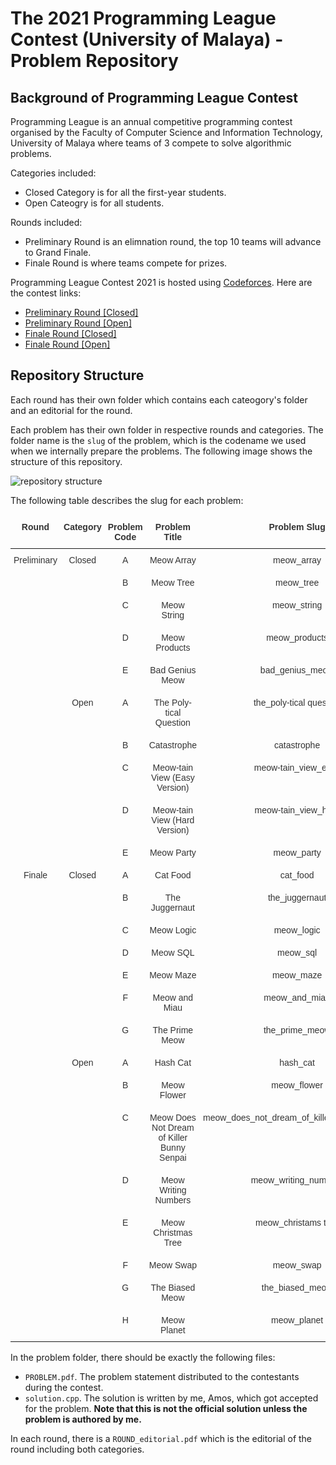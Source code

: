 # The 2021 Programming League Contest (University of Malaya) - Problem Repository

## Background of Programming League Contest
Programming League is an annual competitive programming contest organised by the Faculty of Computer Science and Information Technology, University of Malaya where teams of 3 compete to solve algorithmic problems. 

Categories included:
- Closed Category is for all the first-year students.
- Open Cateogry is for all students.

Rounds included:
- Preliminary Round is an elimnation round, the top 10 teams will advance to Grand Finale. 
- Finale Round is where teams compete for prizes.

Programming League Contest 2021 is hosted using [Codeforces](https://codeforces.com/). Here are the contest links:
- [Preliminary Round [Closed]](https://bit.ly/3f3N74x) 
- [Preliminary Round [Open]](https://bit.ly/3uz6IQy)
- [Finale Round [Closed]](https://bit.ly/3oCnWun)
- [Finale Round [Open]](https://bit.ly/2Rucghb)

## Repository Structure
Each round has their own folder which contains each cateogory's folder and an editorial for the round.

Each problem has their own folder in respective rounds and categories. The folder name is the `slug` of the problem, which is the codename we used when we internally prepare the problems. The following image shows the structure of this repository. 

![repository structure](https://gist.githubusercontent.com/amostanls/d4b50b24d6935cdd30b6371fc6d48337/raw/5fb0d6cb57287b6059ac7ab123e23d0505f900fc/pl-um-2021-directory.png)

The following table describes the slug for each problem:
<style type="text/css">
.tg  {border-collapse:collapse;border-spacing:0;}
.tg td{border-style:solid;border-width:0px;font-family:Arial, sans-serif;font-size:14px;overflow:hidden;
  padding:10px 5px;word-break:normal;}
.tg th{border-style:solid;border-width:0px;font-family:Arial, sans-serif;font-size:14px;font-weight:normal;
  overflow:hidden;padding:10px 5px;word-break:normal;}
.tg .tg-aktf{border-color:inherit;color:#333333;font-weight:bold;text-align:center;vertical-align:top}
.tg .tg-gaoc{border-color:inherit;color:#333333;text-align:center;vertical-align:top}
</style>
<table class="tg">
<thead>
  <tr>
    <th class="tg-aktf">Round</th>
    <th class="tg-aktf">Category</th>
    <th class="tg-aktf">Problem Code</th>
    <th class="tg-aktf">Problem Title</th>
    <th class="tg-aktf">Problem Slug</th>
  </tr>
</thead>
<tbody>
  <tr>
    <td class="tg-gaoc" rowspan="10">Preliminary</td>
    <td class="tg-gaoc" rowspan="5">Closed</td>
    <td class="tg-gaoc">A</td>
    <td class="tg-gaoc">Meow Array</td>
    <td class="tg-gaoc">meow_array</td>
  </tr>
  <tr>
    <td class="tg-gaoc">B</td>
    <td class="tg-gaoc">Meow Tree</td>
    <td class="tg-gaoc">meow_tree</td>
  </tr>
  <tr>
    <td class="tg-gaoc">C</td>
    <td class="tg-gaoc">Meow String</td>
    <td class="tg-gaoc">meow_string</td>
  </tr>
  <tr>
    <td class="tg-gaoc">D</td>
    <td class="tg-gaoc">Meow Products</td>
    <td class="tg-gaoc">meow_products</td>
  </tr>
  <tr>
    <td class="tg-gaoc">E</td>
    <td class="tg-gaoc">Bad Genius Meow</td>
    <td class="tg-gaoc">bad_genius_meow</td>
  </tr>
  <tr>
    <td class="tg-gaoc" rowspan="5">Open</td>
    <td class="tg-gaoc">A</td>
    <td class="tg-gaoc">The Poly-tical Question</td>
    <td class="tg-gaoc">the_poly-tical question</td>
  </tr>
  <tr>
    <td class="tg-gaoc">B</td>
    <td class="tg-gaoc">Catastrophe</td>
    <td class="tg-gaoc">catastrophe</td>
  </tr>
  <tr>
    <td class="tg-gaoc">C</td>
    <td class="tg-gaoc">Meow-tain View (Easy Version)</td>
    <td class="tg-gaoc">meow-tain_view_easy</td>
  </tr>
  <tr>
    <td class="tg-gaoc">D</td>
    <td class="tg-gaoc">Meow-tain View (Hard Version)</td>
    <td class="tg-gaoc">meow-tain_view_hard</td>
  </tr>
  <tr>
    <td class="tg-gaoc">E</td>
    <td class="tg-gaoc">Meow Party</td>
    <td class="tg-gaoc">meow_party</td>
  </tr>
  <tr>
    <td class="tg-gaoc" rowspan="15">Finale</td>
    <td class="tg-gaoc" rowspan="7">Closed</td>
    <td class="tg-gaoc">A</td>
    <td class="tg-gaoc">Cat Food</td>
    <td class="tg-gaoc">cat_food</td>
  </tr>
  <tr>
    <td class="tg-gaoc">B</td>
    <td class="tg-gaoc">The Juggernaut</td>
    <td class="tg-gaoc">the_juggernaut</td>
  </tr>
  <tr>
    <td class="tg-gaoc">C</td>
    <td class="tg-gaoc">Meow Logic</td>
    <td class="tg-gaoc">meow_logic</td>
  </tr>
  <tr>
    <td class="tg-gaoc">D</td>
    <td class="tg-gaoc">Meow SQL</td>
    <td class="tg-gaoc">meow_sql</td>
  </tr>
  <tr>
    <td class="tg-gaoc">E</td>
    <td class="tg-gaoc">Meow Maze</td>
    <td class="tg-gaoc">meow_maze</td>
  </tr>
  <tr>
    <td class="tg-gaoc">F</td>
    <td class="tg-gaoc">Meow and Miau</td>
    <td class="tg-gaoc">meow_and_miau</td>
  </tr>
  <tr>
    <td class="tg-gaoc">G</td>
    <td class="tg-gaoc">The Prime Meow</td>
    <td class="tg-gaoc">the_prime_meow</td>
  </tr>
  <tr>
    <td class="tg-gaoc" rowspan="8">Open</td>
    <td class="tg-gaoc">A</td>
    <td class="tg-gaoc">Hash Cat</td>
    <td class="tg-gaoc">hash_cat</td>
  </tr>
  <tr>
    <td class="tg-gaoc">B</td>
    <td class="tg-gaoc">Meow Flower</td>
    <td class="tg-gaoc">meow_flower</td>
  </tr>
  <tr>
    <td class="tg-gaoc">C</td>
    <td class="tg-gaoc">Meow Does Not Dream of Killer Bunny Senpai</td>
    <td class="tg-gaoc">meow_does_not_dream_of_killer_bunny_senpai</td>
  </tr>
  <tr>
    <td class="tg-gaoc">D</td>
    <td class="tg-gaoc">Meow Writing Numbers</td>
    <td class="tg-gaoc">meow_writing_numbers</td>
  </tr>
  <tr>
    <td class="tg-gaoc">E</td>
    <td class="tg-gaoc">Meow Christmas Tree</td>
    <td class="tg-gaoc">meow_christams tree</td>
  </tr>
  <tr>
    <td class="tg-gaoc">F</td>
    <td class="tg-gaoc">Meow Swap</td>
    <td class="tg-gaoc">meow_swap</td>
  </tr>
  <tr>
    <td class="tg-gaoc">G</td>
    <td class="tg-gaoc">The Biased Meow</td>
    <td class="tg-gaoc">the_biased_meow</td>
  </tr>
  <tr>
    <td class="tg-gaoc">H</td>
    <td class="tg-gaoc">Meow Planet</td>
    <td class="tg-gaoc">meow_planet</td>
  </tr>
</tbody>
</table>

In the problem folder, there should be exactly the following files:
- `PROBLEM.pdf`. The problem statement distributed to the contestants during the contest.
- `solution.cpp`. The solution is written by me, Amos, which got accepted for the problem. **Note that this is not the official solution unless the problem is authored by me.** 

In each round, there is a `ROUND_editorial.pdf` which is the editorial of the round including both categories. 